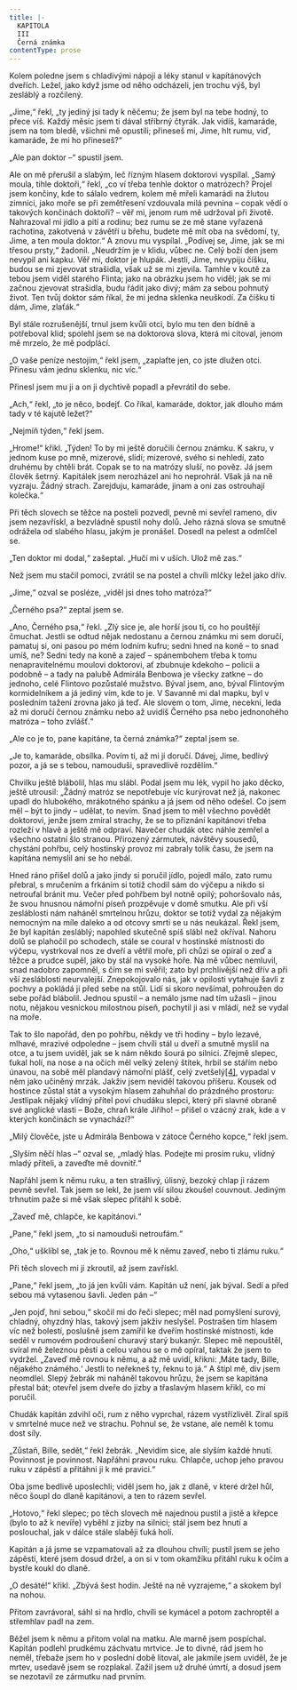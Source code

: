 ```yaml
---
title: |-
  KAPITOLA
  III
  Černá známka
contentType: prose
---
```


Kolem poledne jsem s chladivými nápoji a léky stanul v kapitánových dveřích. Ležel, jako když jsme od něho odcházeli, jen trochu výš, byl zesláblý a rozčilený.

„Jime,“ řekl, „ty jediný jsi tady k něčemu; že jsem byl na tebe hodný, to přece víš. Každý měsíc jsem ti dával stříbrný čtyrák. Jak vidíš, kamaráde, jsem na tom bledě, všichni mě opustili; přineseš mi, Jime, hlt rumu, viď, kamaráde, že mi ho přineseš?“

„Ale pan doktor –“ spustil jsem.

Ale on mě přerušil a slabým, leč řízným hlasem doktorovi vyspílal. „Samý moula, tihle doktoři,“ řekl, „co ví třeba tenhle doktor o matrózech? Projel jsem končiny, kde to sálalo vedrem, kolem mě mřeli kamarádi na žlutou zimnici, jako moře se při zemětřesení vzdouvala milá pevnina – copak vědí o takových končinách doktoři? – věř mi, jenom rum mě udržoval při životě. Nahrazoval mi jídlo a pití a rodinu; bez rumu se ze mě stane vyřazená rachotina, zakotvená v závětří u břehu, budete mě mít oba na svědomí, ty, Jime, a ten moula doktor.“ A znovu mu vyspílal. „Podívej se, Jime, jak se mi třesou prsty,“ žadonil. „Neudržím je v klidu, vůbec ne. Celý boží den jsem nevypil ani kapku. Věř mi, doktor je hlupák. Jestli, Jime, nevypiju číšku, budou se mi zjevovat strašidla, však už se mi zjevila. Tamhle v koutě za tebou jsem viděl starého Flinta; jako na obrázku jsem ho viděl; jak se mi začnou zjevovat strašidla, budu řádit jako divý; mám za sebou pohnutý život. Ten tvůj doktor sám říkal, že mi jedna sklenka neuškodí. Za číšku ti dám, Jime, zlaťák.“

Byl stále rozrušenější, trnul jsem kvůli otci, bylo mu ten den bídně a potřeboval klid; spolehl jsem se na doktorova slova, která mi citoval, jenom mě mrzelo, že mě podplácí.

„O vaše peníze nestojím,“ řekl jsem, „zaplaťte jen, co jste dlužen otci. Přinesu vám jednu sklenku, nic víc.“

Přinesl jsem mu ji a on ji dychtivě popadl a převrátil do sebe.

„Ach,“ řekl, „to je něco, bodejť. Co říkal, kamaráde, doktor, jak dlouho mám tady v té kajutě ležet?“

„Nejmíň týden,“ řekl jsem.

„Hrome!“ křikl. „Týden! To by mi ještě doručili černou známku. K sakru, v jednom kuse po mně, mizerové, slídí; mizerové, svého si nehledí, zato druhému by chtěli brát. Copak se to na matrózy sluší, no pověz. Já jsem člověk šetrný. Kapitálek jsem nerozházel ani ho neprohrál. Však já na ně vyzraju. Žádný strach. Zarejduju, kamaráde, jinam a oni zas ostrouhají kolečka.“

Při těch slovech se těžce na posteli pozvedl, pevně mi sevřel rameno, div jsem nezavřískl, a bezvládně spustil nohy dolů. Jeho rázná slova se smutně odrážela od slabého hlasu, jakým je pronášel. Dosedl na pelest a odmlčel se.

„Ten doktor mi dodal,“ zašeptal. „Hučí mi v uších. Ulož mě zas.“

Než jsem mu stačil pomoci, zvrátil se na postel a chvíli mlčky ležel jako dřív.

„Jime,“ ozval se posléze, „viděl jsi dnes toho matróza?“

„Černého psa?“ zeptal jsem se.

„Ano, Černého psa,“ řekl. „Zlý sice je, ale horší jsou ti, co ho pouštějí čmuchat. Jestli se odtud nějak nedostanu a černou známku mi sem doručí, pamatuj si, oni pasou po mém lodním kufru; sedni hned na koně – to snad umíš, ne? Sedni tedy na koně a zajeď – spánembohem třeba k tomu nenapravitelnému moulovi doktorovi, ať zbubnuje kdekoho – policii a podobně – a tady na palubě Admirála Benbowa je všecky zatkne – do jednoho, celé Flintovo pozůstalé mužstvo. Býval jsem, ano, býval Flintovým kormidelníkem a já jediný vím, kde to je. V Savanně mi dal mapku, byl v posledním tažení zrovna jako já teď. Ale slovem o tom, Jime, necekni, leda až mi doručí černou známku nebo až uvidíš Černého psa nebo jednonohého matróza – toho zvlášť.“

„Ale co je to, pane kapitáne, ta černá známka?“ zeptal jsem se.

„Je to, kamaráde, obsílka. Povím ti, až mi ji doručí. Dávej, Jime, bedlivý pozor, a já se s tebou, namouduši, spravedlivě rozdělím.“

Chvilku ještě blábolil, hlas mu slábl. Podal jsem mu lék, vypil ho jako děcko, ještě utrousil: „Žádný matróz se nepotřebuje víc kurýrovat než já, nakonec upadl do hlubokého, mrákotného spánku a já jsem od něho odešel. Co jsem měl – být to jindy – udělat, to nevím. Snad jsem to měl všechno povědět doktorovi, jenže jsem zmíral strachy, že se to přiznání kapitánovi třeba rozleží v hlavě a ještě mě odpraví. Navečer chudák otec náhle zemřel a všechno ostatní šlo stranou. Přirozený zármutek, návštěvy sousedů, chystání pohřbu, celý hostinský provoz mi zabraly tolik času, že jsem na kapitána nemyslil ani se ho nebál.

Hned ráno přišel dolů a jako jindy si poručil jídlo, pojedl málo, zato rumu přebral, s mručením a frkáním si totiž chodil sám do výčepu a nikdo si netroufal bránit mu. Večer před pohřbem byl notně opilý; pohoršovalo nás, že svou hnusnou námořní píseň prozpěvuje v domě smutku. Ale při vší zesláblosti nám naháněl smrtelnou hrůzu, doktor se totiž vydal za nějakým nemocným na míle daleko a od otcovy smrti se u nás neukázal. Řekl jsem, že byl kapitán zesláblý; napohled skutečně spíš slábl než okříval. Nahoru dolů se plahočil po schodech, stále se coural v hostinské místnosti do výčepu, vystrkoval nos ze dveří a větřil moře, při chůzi se opíral o zeď a těžce a prudce supěl, jako by stál na vysoké hoře. Na mě vůbec nemluvil, snad nadobro zapomněl, s čím se mi svěřil; zato byl prchlivější než dřív a při vší zesláblosti neurvalejší. Znepokojovalo nás, jak v opilosti vytahuje šavli z pochvy a pokládá ji před sebe na stůl. Lidí si skoro nevšímal, pohroužen do sebe pořád blábolil. Jednou spustil – a nemálo jsme nad tím užasli – jinou notu, nějakou vesnickou milostnou píseň, pochytil ji asi v mládí, než se vydal na moře.

Tak to šlo napořád, den po pohřbu, někdy ve tři hodiny – bylo lezavé, mlhavé, mrazivé odpoledne – jsem chvíli stál u dveří a smutně myslil na otce, a tu jsem uviděl, jak se k nám někdo šourá po silnici. Zřejmě slepec, ťukal holí, na nose a na očích měl velký zelený štítek, hrbil se stářím nebo únavou, na sobě měl plandavý námořní plášť, celý zvetšelý[\[4\]](./resources/undefined), vypadal v něm jako učiněný mrzák. Jakživ jsem neviděl takovou příšeru. Kousek od hostince zůstal stát a vysokým hlasem zahuhňal do prázdného prostoru: Jestlipak nějaký vlídný přítel poví chudáku slepci, který při slavné obraně své anglické vlasti – Bože, chraň krále Jiřího! – přišel o vzácný zrak, kde a v kterých končinách se vynachází?“

„Milý člověče, jste u Admirála Benbowa v zátoce Černého kopce,“ řekl jsem.

„Slyším něčí hlas –“ ozval se, „mladý hlas. Podejte mi prosím ruku, vlídný mladý příteli, a zaveďte mě dovnitř.“

Napřáhl jsem k němu ruku, a ten strašlivý, úlisný, bezoký chlap ji rázem pevně sevřel. Tak jsem se lekl, že jsem vší silou zkoušel couvnout. Jediným trhnutím paže si mě však slepec přitáhl k sobě.

„Zaveď mě, chlapče, ke kapitánovi.“

„Pane,“ řekl jsem, „to si namouduši netroufám.“

„Oho,“ ušklíbl se, „tak je to. Rovnou mě k němu zaveď, nebo ti zlámu ruku.“

Při těch slovech mi ji zkroutil, až jsem zavřískl.

„Pane,“ řekl jsem, „to já jen kvůli vám. Kapitán už není, jak býval. Sedí a před sebou má vytasenou šavli. Jeden pán –“

„Jen pojď, hni sebou,“ skočil mi do řeči slepec; měl nad pomyšlení surový, chladný, ohyzdný hlas, takový jsem jakživ neslyšel. Postrašen tím hlasem víc než bolestí, poslušně jsem zamířil ke dveřím hostinské místnosti, kde seděl v rumovém podroušení churavý starý bukanýr. Slepec mě nepouštěl, svíral mě železnou pěstí a celou vahou se o mě opíral, taktak že jsem to vydržel. „Zaveď mě rovnou k němu, a až mě uvidí, křikni: ‚Máte tady, Bille, nějakého známého.‘ Jestli to neřekneš ty, řeknu to já.“ A štípl mě, div jsem neomdlel. Slepý žebrák mi naháněl takovou hrůzu, že jsem se kapitána přestal bát; otevřel jsem dveře do jizby a třaslavým hlasem křikl, co mi poručil.

Chudák kapitán zdvihl oči, rum z něho vyprchal, rázem vystřízlivěl. Zíral spíš v smrtelné muce než ve strachu. Pohnul se, že vstane, ale neměl k tomu dost síly.

„Zůstaň, Bille, sedět,“ řekl žebrák. „Nevidím sice, ale slyším každé hnutí. Povinnost je povinnost. Napřáhni pravou ruku. Chlapče, uchop jeho pravou ruku v zápěstí a přitáhni ji k mé pravici.“

Oba jsme bedlivě uposlechli; viděl jsem ho, jak z dlaně, v které držel hůl, něco šoupl do dlaně kapitánovi, a ten to rázem sevřel.

„Hotovo,“ řekl slepec; po těch slovech mě najednou pustil a jistě a křepce (bylo to až k nevíře) vyběhl z jizby na silnici; stál jsem bez hnutí a poslouchal, jak v dálce stále slaběji ťuká holí.

Kapitán a já jsme se vzpamatovali až za dlouhou chvíli; pustil jsem se jeho zápěstí, které jsem dosud držel, a on si v tom okamžiku přitáhl ruku k očím a bystře koukl do dlaně.

„O desáté!“ křikl. „Zbývá šest hodin. Ještě na ně vyzrajeme,“ a skokem byl na nohou.

Přitom zavrávoral, sáhl si na hrdlo, chvíli se kymácel a potom zachroptěl a střemhlav padl na zem.

Běžel jsem k němu a přitom volal na matku. Ale marně jsem pospíchal. Kapitán podlehl prudkému záchvatu mrtvice. Je to divné, rád jsem ho neměl, třebaže jsem ho v poslední době litoval, ale jakmile jsem uviděl, že je mrtev, usedavě jsem se rozplakal. Zažil jsem už druhé úmrtí, a dosud jsem se nezotavil ze zármutku nad prvním.
